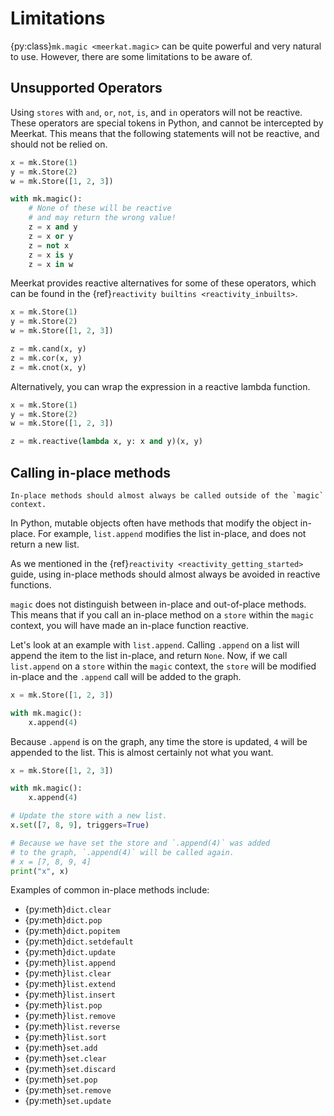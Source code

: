 # Limitations

{py:class}`mk.magic <meerkat.magic>` can be quite powerful and very natural to use. However, there are some limitations to be aware of.

## Unsupported Operators
Using `stores` with `and`, `or`, `not`, `is`, and `in` operators will not be reactive. These operators are special tokens in Python, and cannot be intercepted by Meerkat. This means that the following statements will not be reactive, and should not be relied on.

```python
x = mk.Store(1)
y = mk.Store(2)
w = mk.Store([1, 2, 3])

with mk.magic():
    # None of these will be reactive
    # and may return the wrong value!
    z = x and y
    z = x or y
    z = not x
    z = x is y
    z = x in w
```

Meerkat provides reactive alternatives for some of these operators, which can be found in the {ref}`reactivity builtins <reactivity_inbuilts>`.

```python
x = mk.Store(1)
y = mk.Store(2)
w = mk.Store([1, 2, 3])

z = mk.cand(x, y)
z = mk.cor(x, y)
z = mk.cnot(x, y)
```

Alternatively, you can wrap the expression in a reactive lambda function.

```python
x = mk.Store(1)
y = mk.Store(2)
w = mk.Store([1, 2, 3])

z = mk.reactive(lambda x, y: x and y)(x, y)
```


## Calling in-place methods

```{important}
In-place methods should almost always be called outside of the `magic` context.
```

In Python, mutable objects often have methods that modify the object in-place. For example, `list.append` modifies the list in-place, and does not return a new list.

As we mentioned in the {ref}`reactivity <reactivity_getting_started>` guide, using in-place methods should almost always be avoided in reactive functions. 

<!-- This is because the object will be modified in-place when the function is re-run, the object will be modified in-place, and the result will be different. -->

`magic` does not distinguish between in-place and out-of-place methods. This means that if you call an in-place method on a `store` within the `magic` context, you will have made an in-place function reactive.

Let's look at an example with `list.append`. Calling `.append` on a list will append the item to the list in-place, and return `None`. Now, if we call `list.append` on a `store` within the `magic` context, the `store` will be modified in-place and the `.append` call will be added to the graph.

```python
x = mk.Store([1, 2, 3])

with mk.magic():
    x.append(4)
```

Because `.append` is on the graph, any time the store is updated, `4` will be appended to the list. This is almost certainly not what you want.

```python
x = mk.Store([1, 2, 3])

with mk.magic():
    x.append(4)

# Update the store with a new list.
x.set([7, 8, 9], triggers=True)

# Because we have set the store and `.append(4)` was added
# to the graph, `.append(4)` will be called again.
# x = [7, 8, 9, 4]
print("x", x)
```

Examples of common in-place methods include:

<!---autogen-start: common-inplace-methods-->
- {py:meth}`dict.clear`
- {py:meth}`dict.pop`
- {py:meth}`dict.popitem`
- {py:meth}`dict.setdefault`
- {py:meth}`dict.update`
- {py:meth}`list.append`
- {py:meth}`list.clear`
- {py:meth}`list.extend`
- {py:meth}`list.insert`
- {py:meth}`list.pop`
- {py:meth}`list.remove`
- {py:meth}`list.reverse`
- {py:meth}`list.sort`
- {py:meth}`set.add`
- {py:meth}`set.clear`
- {py:meth}`set.discard`
- {py:meth}`set.pop`
- {py:meth}`set.remove`
- {py:meth}`set.update`
<!---autogen-end: common-inplace-methods-->

